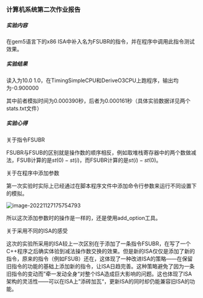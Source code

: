 ### 计算机系统第二次作业报告

##### 实验内容

在gem5语言下的x86 ISA中补入名为FSUBR的指令，并在程序中调用此指令测试效果。

##### 实验结果

读入为10.0 1.0，在TimingSimpleCPU和DeriveO3CPU上跑程序，输出均为-0.900000

其中前者模拟时间为0.000390秒，后者为0.000161秒（具体实验数据详见两个stats.txt文件）

##### 实验心得

关于指令FSUBR

FSUBR与FSUB的区别就是操作数的顺序相反，例如取堆栈寄存器中的两个数做减法，FSUB计算的是$st(0)-st(i)$，而FSUBR计算的是$st(i)-st(0)$。

关于在程序中添加参数

第一次实验时实际上已经通过在脚本程序文件中添加命令行参数来运行不同设置下的模拟。

![image-20221127175754793](C:\Users\shihuiping\AppData\Roaming\Typora\typora-user-images\image-20221127175754793.png)

所以这次添加参数时的操作是一样的，还是使用add_option工具。

关于采用不同的ISA的感受

这次的实验所采用的ISA较上一次区别在于添加了一条指令FSUBR，在写了一个C++程序之后确实体验到减法操作数交换的效果。但是新的ISA仅仅是添加了新的指令，原来的指令（例如FSUB）还在，这体现了一种改进ISA的策略——在保留旧指令的功能的基础上添加新的指令，让ISA日趋完善。这种策略避免了因为一条旧指令的变动而”牵一发动全身“对整个ISA造成巨大影响的问题。这也体现了ISA架构的灵活性——可以在ISA上”添砖加瓦“，更新ISA的同时却仍能兼容旧ISA的功能。